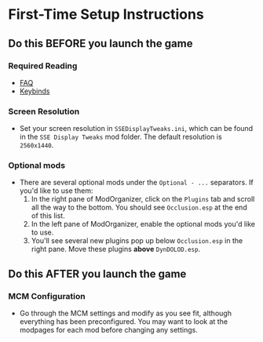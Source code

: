 # First-Time Setup Instructions

## Do this BEFORE you launch the game

### Required Reading

- [FAQ](/FAQ.md)
- [Keybinds](/KEYBINDS.md)

### Screen Resolution

- Set your screen resolution in `SSEDisplayTweaks.ini`, which can be found in the `SSE Display Tweaks` mod folder. The default resolution is `2560x1440`.

### Optional mods

- There are several optional mods under the `Optional - ...` separators. If you'd like to use them:
  1. In the right pane of ModOrganizer, click on the `Plugins` tab and scroll all the way to the bottom. You should see `Occlusion.esp` at the end of this list.
  2. In the left pane of ModOrganizer, enable the optional mods you'd like to use.
  3. You'll see several new plugins pop up below `Occlusion.esp` in the right pane. Move these plugins **above** `DynDOLOD.esp`.

## Do this AFTER you launch the game

### MCM Configuration

- Go through the MCM settings and modify as you see fit, although everything has been preconfigured. You may want to look at the modpages for each mod before changing any settings.
